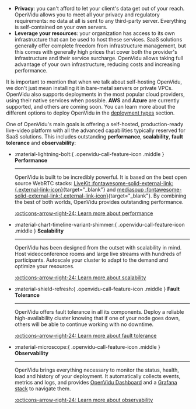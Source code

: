 - **Privacy**: you can't afford to let your client's data get out of your reach. OpenVidu allows you to meet all your privacy and regulatory requirements: no data at all is sent to any third-party server. Everything is self-contained on your own servers.
- **Leverage your resources**: your organization has access to its own infrastructure that can be used to host these services. SaaS solutions generally offer complete freedom from infrastructure management, but this comes with generally high prices that cover both the provider's infrastructure and their service surcharge. OpenVidu allows taking full advantage of your own infrastructure, reducing costs and increasing performance.

It is important to mention that when we talk about self-hosting OpenVidu, we don't just mean installing it in bare-metal servers or private VPCs. OpenVidu also supports deployments in the most popular cloud providers, using their native services when possible. **AWS** and **Azure** are currently supported, and others are coming soon. You can learn more about the different options to deploy OpenVidu in the [deployment types](/docs/self-hosting/deployment-types.md) section.

One of OpenVidu's main goals is offering a self-hosted, production-ready live-video platform with all the advanced capabilities typically reserved for SaaS solutions. This includes outstanding **performance**, **scalability**, **fault tolerance** and **observability**:

<div class="grid cards" markdown>

-   :material-lightning-bolt:{ .openvidu-call-feature-icon .middle } __Performance__

    ---

    OpenVidu is built to be incredibly powerful. It is based on the best open source WebRTC stacks: [LiveKit :fontawesome-solid-external-link:{.external-link-icon}](https://livekit.io/){target="\_blank"} and [mediasoup :fontawesome-solid-external-link:{.external-link-icon}](https://mediasoup.org/){target="\_blank"}. By combining the best of both worlds, OpenVidu provides outstanding performance.

    [:octicons-arrow-right-24: Learn more about performance](/docs/self-hosting/production-ready/performance.md)

-   :material-chart-timeline-variant-shimmer:{ .openvidu-call-feature-icon .middle } __Scalability__

    ---

    OpenVidu has been designed from the outset with scalability in mind. Host videoconference rooms and large live streams with hundreds of participants. Autoscale your cluster to adapt to the demand and optimize your resources.

    [:octicons-arrow-right-24: Learn more about scalability](/docs/self-hosting/production-ready/scalability.md)

-   :material-shield-refresh:{ .openvidu-call-feature-icon .middle } __Fault Tolerance__

    ---

    OpenVidu offers fault tolerance in all its components. Deploy a reliable high-availability cluster knowing that if one of your node goes down, others will be able to continue working with no downtime.

    [:octicons-arrow-right-24: Learn more about fault tolerance](/docs/self-hosting/production-ready/fault-tolerance.md)

-   :material-microscope:{ .openvidu-call-feature-icon .middle } __Observability__

    ---

    OpenVidu brings everything necessary to monitor the status, health, load and history of your deployment. It automatically collects events, metrics and logs, and provides [OpenVidu Dashboard](/docs/self-hosting/production-ready/observability/openvidu-dashboard.md) and a [Grafana stack](/docs/self-hosting/production-ready/observability/grafana-stack.md) to navigate them.

    [:octicons-arrow-right-24: Learn more about observability](/docs/self-hosting/production-ready/observability/index.md)

</div>
